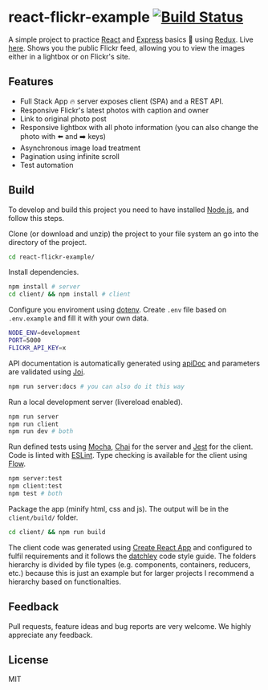 # react-flickr-example [![Build Status](https://travis-ci.org/andresz1/react-flickr-example.svg?branch=master)](https://travis-ci.org/andresz1/react-flickr-example)
A simple project to practice [React](https://reactjs.org/) and [Express](https://expressjs.com/) basics :ghost: using [Redux](https://redux.js.org/). Live [here](https://react-flickr-example.herokuapp.com/). Shows you the public Flickr feed, allowing you to view the images either in a lightbox or on Flickr's site.

## Features
- Full Stack App :fire: server exposes client (SPA) and a REST API.
- Responsive Flickr's latest photos with caption and owner
- Link to original photo post
- Responsive lightbox with all photo information (you can also change the photo with :arrow_left: and :arrow_right: keys)
- Asynchronous image load treatment
- Pagination using infinite scroll
- Test automation

## Build
To develop and build this project you need to have installed [Node.js](https://nodejs.org/), and follow this steps.

Clone (or download and unzip) the project to your file system an go into the directory of the project.

```bash
cd react-flickr-example/
```

Install dependencies.

```bash
npm install # server
cd client/ && npm install # client
```

Configure you enviroment using [dotenv](https://github.com/motdotla/dotenv). Create `.env` file based on `.env.example` and fill it with your own data.
```bash
NODE_ENV=development
PORT=5000
FLICKR_API_KEY=x
```

API documentation is automatically generated using [apiDoc](http://apidocjs.com/) and parameters are validated using [Joi](https://github.com/hapijs/joi).
```bash
npm run server:docs # you can also do it this way
```

Run a local development server (livereload enabled).

```bash
npm run server
npm run client
npm run dev # both
```

Run defined tests using [Mocha](https://mochajs.org/), [Chai](http://www.chaijs.com/) for the server and [Jest](https://jestjs.io/) for the client. Code is linted with [ESLint](https://eslint.org/). Type checking is available for the client using [Flow](https://flow.org/). 

```bash
npm server:test
npm client:test
npm test # both
```

Package the app (minify html, css and js). The output will be in the `client/build/` folder.

```bash
cd client/ && npm run build
```

The client code was generated using [Create React App](https://github.com/facebook/create-react-app) and configured to fulfil requirements and it follows the [datchley](https://gist.github.com/datchley/4e0d05c526d532d1b05bf9b48b174faf) code style guide. The folders hierarchy is divided by file types (e.g. components, containers, reducers, etc.) because this is just an example but for larger projects I recommend a hierarchy based on functionalties.

## Feedback

Pull requests, feature ideas and bug reports are very welcome. We highly appreciate any feedback.

## License

MIT
